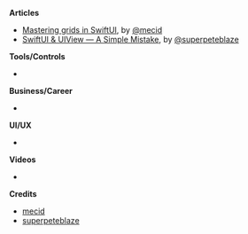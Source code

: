 
**Articles**

* [Mastering grids in SwiftUI](https://swiftwithmajid.com/2020/07/08/mastering-grids-in-swiftui/), by [@mecid](https://twitter.com/mecid)
* [SwiftUI & UIView — A Simple Mistake](https://medium.com/zendesk-engineering/swiftui-uiview-a-simple-mistake-b794bd8c5678), by [@superpeteblaze](https://twitter.com/superpeteblaze)

**Tools/Controls**

* 

**Business/Career**

* 

**UI/UX**

* 

**Videos**

* 

**Credits**

*  [mecid](https://github.com/mecid)
* [superpeteblaze](https://github.com/superpeteblaze)
